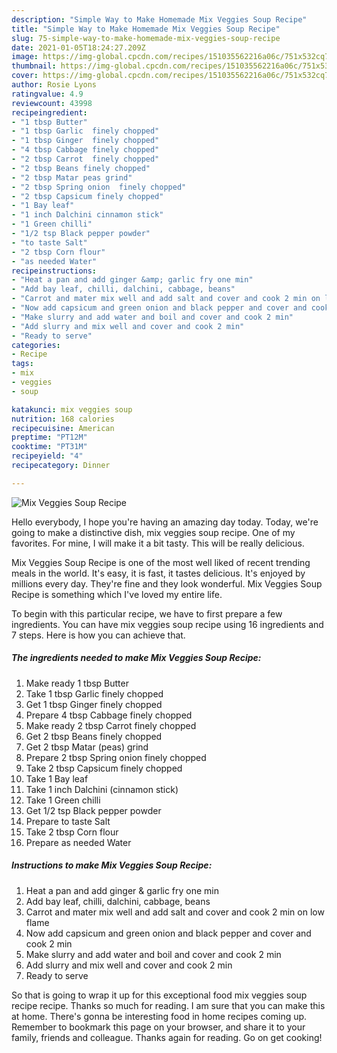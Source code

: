 ```yaml
---
description: "Simple Way to Make Homemade Mix Veggies Soup Recipe"
title: "Simple Way to Make Homemade Mix Veggies Soup Recipe"
slug: 75-simple-way-to-make-homemade-mix-veggies-soup-recipe
date: 2021-01-05T18:24:27.209Z
image: https://img-global.cpcdn.com/recipes/151035562216a06c/751x532cq70/mix-veggies-soup-recipe-recipe-main-photo.jpg
thumbnail: https://img-global.cpcdn.com/recipes/151035562216a06c/751x532cq70/mix-veggies-soup-recipe-recipe-main-photo.jpg
cover: https://img-global.cpcdn.com/recipes/151035562216a06c/751x532cq70/mix-veggies-soup-recipe-recipe-main-photo.jpg
author: Rosie Lyons
ratingvalue: 4.9
reviewcount: 43998
recipeingredient:
- "1 tbsp Butter"
- "1 tbsp Garlic  finely chopped"
- "1 tbsp Ginger  finely chopped"
- "4 tbsp Cabbage finely chopped"
- "2 tbsp Carrot  finely chopped"
- "2 tbsp Beans finely chopped"
- "2 tbsp Matar peas grind"
- "2 tbsp Spring onion  finely chopped"
- "2 tbsp Capsicum finely chopped"
- "1 Bay leaf"
- "1 inch Dalchini cinnamon stick"
- "1 Green chilli"
- "1/2 tsp Black pepper powder"
- "to taste Salt"
- "2 tbsp Corn flour"
- "as needed Water"
recipeinstructions:
- "Heat a pan and add ginger &amp; garlic fry one min"
- "Add bay leaf, chilli, dalchini, cabbage, beans"
- "Carrot and mater mix well and add salt and cover and cook 2 min on low flame"
- "Now add capsicum and green onion and black pepper and cover and cook 2 min"
- "Make slurry and add water and boil and cover and cook 2 min"
- "Add slurry and mix well and cover and cook 2 min"
- "Ready to serve"
categories:
- Recipe
tags:
- mix
- veggies
- soup

katakunci: mix veggies soup 
nutrition: 168 calories
recipecuisine: American
preptime: "PT12M"
cooktime: "PT31M"
recipeyield: "4"
recipecategory: Dinner

---
```



![Mix Veggies Soup Recipe](https://img-global.cpcdn.com/recipes/151035562216a06c/751x532cq70/mix-veggies-soup-recipe-recipe-main-photo.jpg)

Hello everybody, I hope you're having an amazing day today. Today, we're going to make a distinctive dish, mix veggies soup recipe. One of my favorites. For mine, I will make it a bit tasty. This will be really delicious.



Mix Veggies Soup Recipe is one of the most well liked of recent trending meals in the world. It's easy, it is fast, it tastes delicious. It's enjoyed by millions every day. They're fine and they look wonderful. Mix Veggies Soup Recipe is something which I've loved my entire life.


To begin with this particular recipe, we have to first prepare a few ingredients. You can have mix veggies soup recipe using 16 ingredients and 7 steps. Here is how you can achieve that.

<!--inarticleads1-->

##### The ingredients needed to make Mix Veggies Soup Recipe:

1. Make ready 1 tbsp Butter
1. Take 1 tbsp Garlic  finely chopped
1. Get 1 tbsp Ginger  finely chopped
1. Prepare 4 tbsp Cabbage finely chopped
1. Make ready 2 tbsp Carrot  finely chopped
1. Get 2 tbsp Beans finely chopped
1. Get 2 tbsp Matar (peas) grind
1. Prepare 2 tbsp Spring onion  finely chopped
1. Take 2 tbsp Capsicum finely chopped
1. Take 1 Bay leaf
1. Take 1 inch Dalchini (cinnamon stick)
1. Take 1 Green chilli
1. Get 1/2 tsp Black pepper powder
1. Prepare to taste Salt
1. Take 2 tbsp Corn flour
1. Prepare as needed Water




<!--inarticleads2-->

##### Instructions to make Mix Veggies Soup Recipe:

1. Heat a pan and add ginger &amp; garlic fry one min
1. Add bay leaf, chilli, dalchini, cabbage, beans
1. Carrot and mater mix well and add salt and cover and cook 2 min on low flame
1. Now add capsicum and green onion and black pepper and cover and cook 2 min
1. Make slurry and add water and boil and cover and cook 2 min
1. Add slurry and mix well and cover and cook 2 min
1. Ready to serve




So that is going to wrap it up for this exceptional food mix veggies soup recipe recipe. Thanks so much for reading. I am sure that you can make this at home. There's gonna be interesting food in home recipes coming up. Remember to bookmark this page on your browser, and share it to your family, friends and colleague. Thanks again for reading. Go on get cooking!
